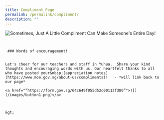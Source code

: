 ```yaml
---
title: Compliment Page
permalink: /permalink/compliment/
description: ""
---
```

![Sometimes, Just A Little Compliment Can Make Someone's Entire Day!](https://www.donemanaps.com/cmsfiles/items/gallery/245_o_1eo1q2k8moskla3e8c1j83rk12i.jpg)
~~~~~~~~~~~~~~~~~~~~~~~~~~~~~~~~~~~~~~~~~~~~~~~


 ### Words of encouragement!  


Let's cheer for our teachers and staff in Yuhua.  Share your kind thoughts and encouraging words with us. Our heartfelt thanks to all who have posted your&nbsp;[appreciation notes](https://www.moe.gov.sg/about-us/compliments)!   - *will link back to our page*

<a href="”https://form.gov.sg/64c649f055d52c00113f380”">![](/images/button1.png)</a>



&gt;